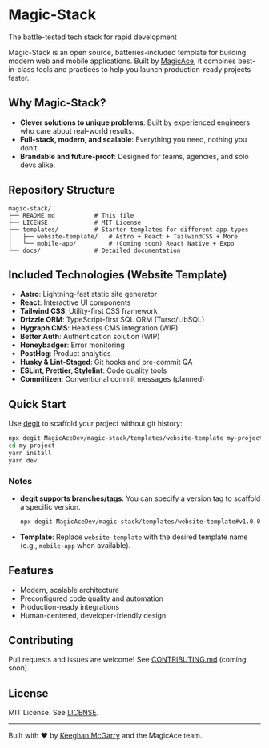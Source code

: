 # Magic-Stack

The battle-tested tech stack for rapid development

Magic-Stack is an open source, batteries-included template for building modern web and mobile applications. Built by [MagicAce](https://magicace.co.uk), it combines best-in-class tools and practices to help you launch production-ready projects faster.

## Why Magic-Stack?

- **Clever solutions to unique problems**: Built by experienced engineers who care about real-world results.
- **Full-stack, modern, and scalable**: Everything you need, nothing you don’t.
- **Brandable and future-proof**: Designed for teams, agencies, and solo devs alike.

## Repository Structure

```
magic-stack/
├── README.md           # This file
├── LICENSE             # MIT License
├── templates/          # Starter templates for different app types
│   ├── website-template/   # Astro + React + TailwindCSS + More
│   └── mobile-app/         # (Coming soon) React Native + Expo
└── docs/               # Detailed documentation
```

## Included Technologies (Website Template)

- **Astro**: Lightning-fast static site generator
- **React**: Interactive UI components
- **Tailwind CSS**: Utility-first CSS framework
- **Drizzle ORM**: TypeScript-first SQL ORM (Turso/LibSQL)
- **Hygraph CMS**: Headless CMS integration (WIP)
- **Better Auth**: Authentication solution (WIP)
- **Honeybadger**: Error monitoring
- **PostHog**: Product analytics
- **Husky & Lint-Staged**: Git hooks and pre-commit QA
- **ESLint, Prettier, Stylelint**: Code quality tools
- **Commitizen**: Conventional commit messages (planned)

## Quick Start

Use [degit](https://github.com/Rich-Harris/degit) to scaffold your project without git history:

```bash
npx degit MagicAceDev/magic-stack/templates/website-template my-project
cd my-project
yarn install
yarn dev
```

### Notes
- **degit supports branches/tags**: You can specify a version tag to scaffold a specific version.
  ```bash
  npx degit MagicAceDev/magic-stack/templates/website-template#v1.0.0 my-project
  ```
- **Template**: Replace `website-template` with the desired template name (e.g., `mobile-app` when available).

## Features

- Modern, scalable architecture
- Preconfigured code quality and automation
- Production-ready integrations
- Human-centered, developer-friendly design

## Contributing

Pull requests and issues are welcome! See [CONTRIBUTING.md](docs/CONTRIBUTING.md) (coming soon).

## License

MIT License. See [LICENSE](LICENSE).

---

Built with ❤️ by [Keeghan McGarry](https://magicace.co.uk) and the MagicAce team.
